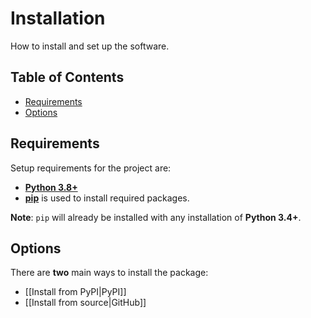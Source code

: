 # Installation

How to install and set up the software.

## Table of Contents

* [Requirements](#requirements)
* [Options](#options)

## Requirements

Setup requirements for the project are:
- **[Python 3.8+](https://www.python.org/)**
- [**pip**](https://pip.pypa.io/en/stable/) is used to install required packages.

**Note**: `pip` will already be installed with any installation of **Python 3.4+**.

## Options

There are **two** main ways to install the package:
- [[Install from PyPI|PyPI]]
- [[Install from source|GitHub]]
